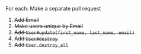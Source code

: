 For each: Make a separate pull request

1. ~~Add Email~~
2. ~~Make users unique by Email~~
3. ~~Add `User#update(first_name, last_name, email)`~~
4. ~~Add `User#destroy`~~
5. ~~Add `User.destroy_all`~~
